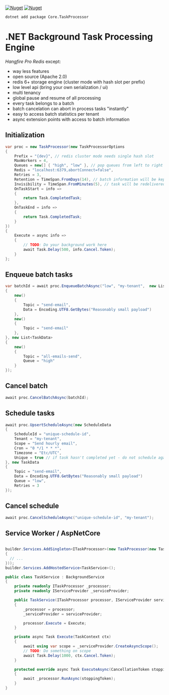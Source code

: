 [![Nuget](https://img.shields.io/nuget/v/Core.TaskProcessor)](https://www.nuget.org/packages/Core.TaskProcessor)
[![Nuget](https://img.shields.io/nuget/dt/Core.TaskProcessor)](https://www.nuget.org/packages/Core.TaskProcessor)

```
dotnet add package Core.TaskProcessor
```

# .NET Background Task Processing Engine
*Hangfire Pro Redis* except:
- way less features
- open source (Apache 2.0)
- redis 6+ storage engine (cluster mode with hash slot per prefix)
- low level api (bring your own serialization / ui)
- multi tenancy
- global pause and resume of all processing
- every task belongs to a batch
- batch cancelation can abort in process tasks "instantly"
- easy to access batch statistics per tenant
- async extension points with access to batch information

## Initialization

```csharp
var proc = new TaskProcessor(new TaskProcessorOptions
{
    Prefix = "{dev}", // redis cluster mode needs single hash slot
    MaxWorkers = 4,
    Queues = new[] { "high", "low" }, // pop queues from left to right - first non empty queue wins
    Redis = "localhost:6379,abortConnect=false",
    Retries = 3,
    Retention = TimeSpan.FromDays(14), // batch information will be kept this long
    Invisibility = TimeSpan.FromMinutes(5), // task will be redelivered when taking longer than this
    OnTaskStart = info =>
    {
        return Task.CompletedTask;
    },
    OnTaskEnd = info =>
    {
        return Task.CompletedTask;
    }
})
{
    Execute = async info =>
    {
        // TODO: Do your background work here
        await Task.Delay(500, info.Cancel.Token);
    }
};
```

## Enqueue batch tasks

```csharp
var batchId = await proc.EnqueueBatchAsync("low", "my-tenant",  new List<TaskData>
{
    new()
    {
        Topic = "send-email",
        Data = Encoding.UTF8.GetBytes("Reasonably small payload")
    },
    new()
    {
        Topic = "send-email"
    },
}, new List<TaskData>
{
    new()
    {
        Topic = "all-emails-send",
        Queue = "high"
    }
});
```

## Cancel batch
```csharp
await proc.CancelBatchAsync(batchId);
```

## Schedule tasks

```csharp
await proc.UpsertScheduleAsync(new ScheduleData
{
    ScheduleId = "unique-schedule-id",
    Tenant = "my-tenant",
    Scope = "Send hourly email",
    Cron = "0 */1 * * *",
    Timezone = "Etc/UTC",
    Unique = true // if task hasn't completed yet - do not schedule again
}, new TaskData
{
    Topic = "send-email",
    Data = Encoding.UTF8.GetBytes("Reasonably small payload")
    Queue = "low",
    Retries = 3
});
```

## Cancel schedule
```csharp
await proc.CancelScheduleAsync("unique-schedule-id", "my-tenant");
```

## Service Worker / AspNetCore

```csharp

builder.Services.AddSingleton<ITaskProcessor>(new TaskProcessor(new TaskProcessorOptions
{
  // ...
}));
builder.Services.AddHostedService<TaskService>();

public class TaskService : BackgroundService
{
    private readonly ITaskProcessor _processor;
    private readonly IServiceProvider _serviceProvider;

    public TaskService(ITaskProcessor processor, IServiceProvider serviceProvider)
    {
        _processor = processor;
        _serviceProvider = serviceProvider;

        processor.Execute = Execute;
    }

    private async Task Execute(TaskContext ctx)
    {
        await using var scope = _serviceProvider.CreateAsyncScope();
        // TODO: Do something on scope
        await Task.Delay(1000, ctx.Cancel.Token);
    }

    protected override async Task ExecuteAsync(CancellationToken stoppingToken)
    {
        await _processor.RunAsync(stoppingToken);
    }
}
```



